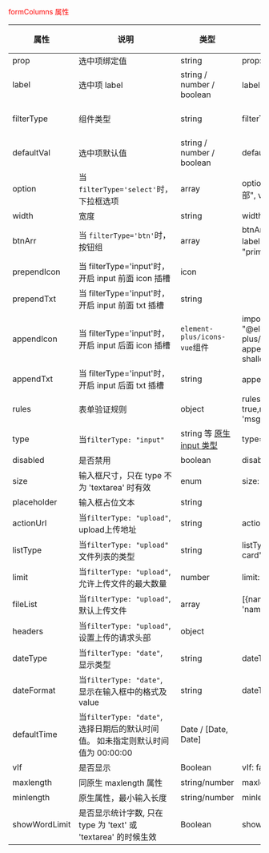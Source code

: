 
<span style="color:red;">formColumns 属性</span>

| 属性 | 说明 | 类型 | 示例 | Default | 备注 |
|--------|------|------|------|------|------|
| prop | 选中项绑定值 | string |prop: "state"
| label | 选中项 label | string / number / boolean |label: "状态", |
| filterType | 组件类型 | string | filterType: "select"| 当前组件有`input` `date` `select` `btn` |
| defaultVal | 选中项默认值 | string / number / boolean |defaultVal: 0
| option | 当 `filterType='select'`时，下拉框选项 | array |option: [{ label: "全部", value: 0 }]
| width | 宽度 | string |width: "140"
| btnArr | 当 `filterType='btn'`时， 按钮组 | array | btnArr: [{ btnId: 0, label: "查询", color: "primary" }]
| prependIcon | 当 filterType='input'时，开启 input 前面 icon 插槽 | icon |
| prependTxt | 当 filterType='input'时，开启 input 前面 txt 插槽 | string |
| appendIcon | 当 filterType='input'时，开启 input 后面 icon 插槽 | `element-plus/icons-vue`组件 | import { `Search` } from "@element-plus/icons-vue"; appendIcon: shallowRef(`Search`)
| appendTxt | 当 filterType='input'时，开启 input 后面 txt 插槽 | string | appendTxt: '查询'
| rules | 表单验证规则 | object | rules: {required: true,message: 'msg',trigger: 'blur'}
| type | 当`filterType: "input"` | string 等 <a href="https://developer.mozilla.org/en-US/docs/Web/HTML/Element/input#Form_%3Cinput%3E_types">原生 input 类型</a> | type='textarea'
| disabled | 是否禁用 | boolean | disabled: true
| size | 输入框尺寸，只在 type 不为 'textarea' 时有效 | enum | size: "large"
| placeholder | 输入框占位文本 | string |
| actionUrl | 当`filterType: "upload"`, upload上传地址 | string | actionUrl: 'actionUrl'
| listType | 当`filterType: "upload"` 文件列表的类型 | string | listType: 'picture-card' | listType: 'text'
| limit | 当`filterType: "upload"`, 允许上传文件的最大数量 | number | limit: 1 | 1
| fileList | 当`filterType: "upload"`, 默认上传文件 | array | [{name: 'name.jpeg',url: 'url'}]
| headers | 当`filterType: "upload"`, 设置上传的请求头部 | object |
| dateType | 当`filterType: "date"`, 显示类型 | string  | dateType='daterange'| datetimerange |
| dateFormat | 当`filterType: "date"`, 显示在输入框中的格式及value | string  | dateType='daterange'| datetimerange |
| defaultTime | 当`filterType: "date"`, 选择日期后的默认时间值。 如未指定则默认时间值为 00:00:00 | Date / [Date, Date]  | |  |
| vIf | 是否显示 | Boolean  | vIf: false| true |
| maxlength | 同原生 maxlength 属性 | string/number  | maxlength: 10|  |
| minlength | 原生属性，最小输入长度 | string/number  | minlength: 1|  |
| showWordLimit | 是否显示统计字数, 只在 type 为 'text' 或 'textarea' 的时候生效 | Boolean  | showWordLimit: false| false |
